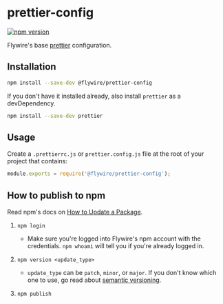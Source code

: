 # prettier-config

[![npm version](https://badge.fury.io/js/%40flywire%2Fprettier-config.svg)](https://badge.fury.io/for/js/@flywire/prettier-config)

Flywire's base [prettier](https://prettier.io/) configuration.

## Installation

```sh
npm install --save-dev @flywire/prettier-config
```

If you don't have it installed already, also install `prettier` as a devDependency.

```sh
npm install --save-dev prettier
```

## Usage

Create a `.prettierrc.js` or `prettier.config.js` file at the root of your project that contains:

```js
module.exports = require('@flywire/prettier-config');
```

## How to publish to npm

Read npm's docs on [How to Update a Package](https://docs.npmjs.com/getting-started/publishing-npm-packages#how-to-update-a-package).

1. `npm login`
   - Make sure you're logged into Flywire's npm account with the credentials. `npm whoami` will tell you if you're already logged in.
   
2. `npm version <update_type>`
   - `update_type` can be `patch`, `minor`, or `major`. If you don't know which one to use, go read about [semantic versioning](https://docs.npmjs.com/getting-started/semantic-versioning).

3. `npm publish`